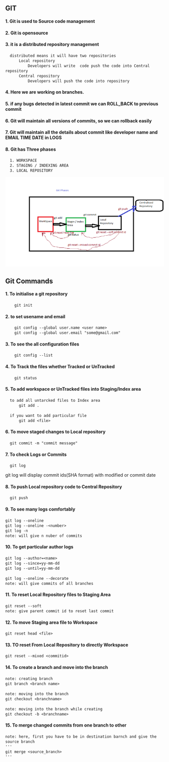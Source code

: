   ##              GIT

 #### 1. Git is used to Source code management
 #### 2. Git is opensource
 #### 3. it is a distributed repository management
      distributed means it will have two repositories
          Local repository
              Developers will write  code push the code into Central repository
          Central repository
              Developers will push the code into repository
 #### 4. Here we are working on branches.
 #### 5. if any bugs detected in latest commit we can ROLL_BACK to previous commit 
 #### 6. Git will maintain all versions of commits, so we can rollback easily
 #### 7. Git will maintain all the details about commit like developer name and EMAIL TIME DATE in LOGS
 #### 8. Git has Three phases
      1. WORKSPACE
      2. STAGING / INDEXING AREA
      3. LOCAL REPOSITORY
![preview](./images/git_phases.png)


##      Git Commands 
#### 1. To initialise a git repository
        git init

#### 2. to set usename and email
        git config --global user.name <user name>
        git config --global user.email "some@gmail.com"

#### 3. To see the all configuration files 
        git config --list


#### 4. To Track the files whether Tracked or UnTracked
        git status


#### 5. To add workspace or UnTracked files into Staging/Index area
      to add all untarcked files to Index area
          git add .  

      if you want to add particular file
          git add <file>


#### 6. To move staged changes to  Local repository 

      git commit -m "commit message"

#### 7. To check Logs or Commits

      git log
  git log will display commit    ids(SHA format) with modified   or commit  date

#### 8. To push  Local repository  code to  Central Repository 

      git push 

#### 9. To see many logs comfortably
    
    git log --oneline
    git log --oneline -<number>
    git log -n
    note: will give n nuber of commits
    
#### 10. To get particular author logs

    git log --author=<name>
    git log --since=yy-mm-dd 
    git log --until=yy-mm-dd

    git log --oneline --decorate 
    note: will give commits of all branches

#### 11. To reset Local Repository files to Staging Area
    
    git reset --soft 
    note: give parent commit id to reset last commit

#### 12. To move Staging area file to Workspace
    
    git reset head <file>

#### 13. TO reset From Local Repository to directly Workspace

    git reset --mixed <commitid>

#### 14. To create a branch and move into the branch

    note: creating branch
    git branch <branch name>

    note: moving into the branch
    git checkout <branchname>

    note: moving into the branch while creating 
    git checkout -b <branchname>

#### 15. To merge changed commits from one branch to other

    note: here, first you have to be in destination barnch and give the source branch
    '''
    git merge <source_branch>
    '''